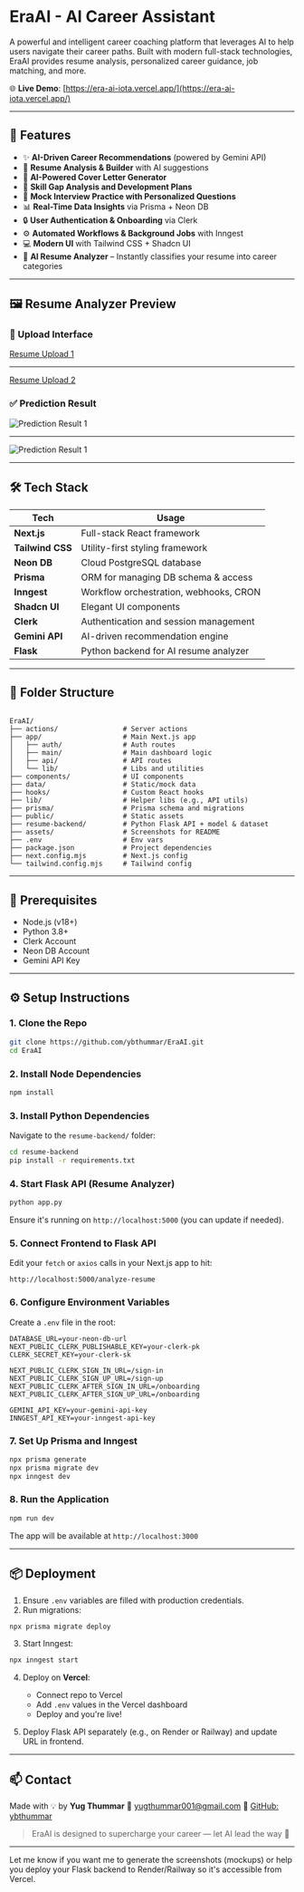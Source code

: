 # EraAI - AI Career Assistant

A powerful and intelligent career coaching platform that leverages AI to help users navigate their career paths. Built with modern full-stack technologies, EraAI provides resume analysis, personalized career guidance, job matching, and more.

🌐 **Live Demo**: [https://era-ai-iota.vercel.app/](https://era-ai-iota.vercel.app/)

---

## 🚀 Features

* ✨ **AI-Driven Career Recommendations** (powered by Gemini API)
* 📝 **Resume Analysis & Builder** with AI suggestions
* 📩 **AI-Powered Cover Letter Generator**
* 🎯 **Skill Gap Analysis and Development Plans**
* 🎤 **Mock Interview Practice with Personalized Questions**
* 📊 **Real-Time Data Insights** via Prisma + Neon DB
* 🔒 **User Authentication & Onboarding** via Clerk
* ⚙️ **Automated Workflows & Background Jobs** with Inngest
* 💻 **Modern UI** with Tailwind CSS + Shadcn UI
* 🧠 **AI Resume Analyzer** – Instantly classifies your resume into career categories

---

## 🖼️ Resume Analyzer Preview

### 📝 Upload Interface

[Resume Upload 1](assets/YUGTHUMMAR.pdf)

--- 

[Resume Upload 2](assets/FSWD.pdf)

### ✅ Prediction Result

![Prediction Result 1](./assets/1.png)

---

![Prediction Result 1](./assets/2.png)

---

## 🛠️ Tech Stack

| Tech             | Usage                                  |
| ---------------- | -------------------------------------- |
| **Next.js**      | Full-stack React framework             |
| **Tailwind CSS** | Utility-first styling framework        |
| **Neon DB**      | Cloud PostgreSQL database              |
| **Prisma**       | ORM for managing DB schema & access    |
| **Inngest**      | Workflow orchestration, webhooks, CRON |
| **Shadcn UI**    | Elegant UI components                  |
| **Clerk**        | Authentication and session management  |
| **Gemini API**   | AI-driven recommendation engine        |
| **Flask**        | Python backend for AI resume analyzer  |

---

## 📁 Folder Structure

```

EraAI/
├── actions/                # Server actions
├── app/                    # Main Next.js app
│   ├── auth/               # Auth routes
│   ├── main/               # Main dashboard logic
│   ├── api/                # API routes
│   └── lib/                # Libs and utilities
├── components/             # UI components
├── data/                   # Static/mock data
├── hooks/                  # Custom React hooks
├── lib/                    # Helper libs (e.g., API utils)
├── prisma/                 # Prisma schema and migrations
├── public/                 # Static assets
├── resume-backend/         # Python Flask API + model & dataset
├── assets/                 # Screenshots for README
├── .env                    # Env vars
├── package.json            # Project dependencies
├── next.config.mjs         # Next.js config
└── tailwind.config.mjs     # Tailwind config

````

---

## 🔑 Prerequisites

* Node.js (v18+)
* Python 3.8+
* Clerk Account
* Neon DB Account
* Gemini API Key

---

## ⚙️ Setup Instructions

### 1. Clone the Repo

```bash
git clone https://github.com/ybthummar/EraAI.git
cd EraAI
````

### 2. Install Node Dependencies

```bash
npm install
```

### 3. Install Python Dependencies

Navigate to the `resume-backend/` folder:

```bash
cd resume-backend
pip install -r requirements.txt
```

### 4. Start Flask API (Resume Analyzer)

```bash
python app.py
```

Ensure it's running on `http://localhost:5000` (you can update if needed).

### 5. Connect Frontend to Flask API

Edit your `fetch` or `axios` calls in your Next.js app to hit:

```
http://localhost:5000/analyze-resume
```

### 6. Configure Environment Variables

Create a `.env` file in the root:

```env
DATABASE_URL=your-neon-db-url
NEXT_PUBLIC_CLERK_PUBLISHABLE_KEY=your-clerk-pk
CLERK_SECRET_KEY=your-clerk-sk

NEXT_PUBLIC_CLERK_SIGN_IN_URL=/sign-in
NEXT_PUBLIC_CLERK_SIGN_UP_URL=/sign-up
NEXT_PUBLIC_CLERK_AFTER_SIGN_IN_URL=/onboarding
NEXT_PUBLIC_CLERK_AFTER_SIGN_UP_URL=/onboarding

GEMINI_API_KEY=your-gemini-api-key
INNGEST_API_KEY=your-inngest-api-key
```

### 7. Set Up Prisma and Inngest

```bash
npx prisma generate
npx prisma migrate dev
npx inngest dev
```

### 8. Run the Application

```bash
npm run dev
```

The app will be available at `http://localhost:3000`

---

## 📦 Deployment

1. Ensure `.env` variables are filled with production credentials.
2. Run migrations:

```bash
npx prisma migrate deploy
```

3. Start Inngest:

```bash
npx inngest start
```

4. Deploy on **Vercel**:

   * Connect repo to Vercel
   * Add `.env` values in the Vercel dashboard
   * Deploy and you're live!
5. Deploy Flask API separately (e.g., on Render or Railway) and update URL in frontend.

---

## 📫 Contact

Made with 💡 by **Yug Thummar**
📧 [yugthummar001@gmail.com](mailto:yugthummar001@gmail.com)
🔗 [GitHub: ybthummar](https://github.com/ybthummar)

> EraAI is designed to supercharge your career — let AI lead the way 🚀
---

Let me know if you want me to generate the screenshots (mockups) or help you deploy your Flask backend to Render/Railway so it's accessible from Vercel.
```



